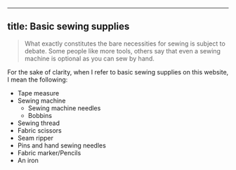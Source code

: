 ***

## title: Basic sewing supplies

> What exactly constitutes the bare necessities for sewing is subject to debate.
> Some people like more tools, others say that even a sewing machine is optional as you can sew by hand.

For the sake of clarity, when I refer to basic sewing supplies on this website, I mean the following:

*   Tape measure
*   Sewing machine
    *   Sewing machine needles
    *   Bobbins
*   Sewing thread
*   Fabric scissors
*   Seam ripper
*   Pins and hand sewing needles
*   Fabric marker/Pencils
*   An iron
